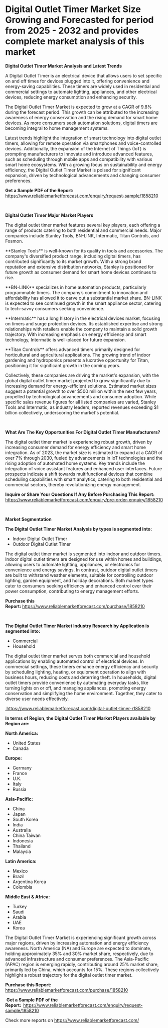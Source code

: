 <p><h1>Digital Outlet Timer Market Size Growing and Forecasted for period from 2025 - 2032 and provides complete market analysis of this market</h1></p><p><strong>Digital Outlet Timer Market Analysis and Latest Trends</strong></p>
<p><p>A Digital Outlet Timer is an electrical device that allows users to set specific on and off times for devices plugged into it, offering convenience and energy-saving capabilities. These timers are widely used in residential and commercial settings to automate lighting, appliances, and other electrical devices, reducing energy consumption and enhancing security.</p><p>The Digital Outlet Timer Market is expected to grow at a CAGR of 9.8% during the forecast period. This growth can be attributed to the increasing awareness of energy conservation and the rising demand for smart home devices. As more consumers seek automation solutions, digital timers are becoming integral to home management systems. </p><p>Latest trends highlight the integration of smart technology into digital outlet timers, allowing for remote operation via smartphones and voice-controlled devices. Additionally, the expansion of the Internet of Things (IoT) is prompting manufacturers to innovate and introduce advanced features, such as scheduling through mobile apps and compatibility with various smart home ecosystems. With a growing focus on sustainability and energy efficiency, the Digital Outlet Timer Market is poised for significant expansion, driven by technological advancements and changing consumer preferences.</p></p>
<p><strong>Get a Sample PDF of the Report:&nbsp;</strong> <a href="https://www.reliablemarketforecast.com/enquiry/request-sample/1858210?utm_campaign=2253&utm_medium=2&utm_source=Github&utm_content=ia&utm_term=09022025&utm_id=digital-outlet-timer">https://www.reliablemarketforecast.com/enquiry/request-sample/1858210</a></p>
<p>&nbsp;</p>
<p><strong>Digital Outlet Timer Major Market Players</strong></p>
<p><p>The digital outlet timer market features several key players, each offering a range of products catering to both residential and commercial needs. Major companies include Stanley Tools, BN-LINK, Intermatic, Titan Controls, and Fosmon. </p><p>**Stanley Tools** is well-known for its quality in tools and accessories. The company's diversified product range, including digital timers, has contributed significantly to its market growth. With a strong brand reputation and extensive distribution networks, Stanley is positioned for future growth as consumer demand for smart home devices continues to rise.</p><p>**BN-LINK** specializes in home automation products, particularly programmable timers. The company’s commitment to innovation and affordability has allowed it to carve out a substantial market share. BN-LINK is expected to see continued growth in the smart appliance sector, catering to tech-savvy consumers seeking convenience.</p><p>**Intermatic** has a long history in the electrical devices market, focusing on timers and surge protection devices. Its established expertise and strong relationships with retailers enable the company to maintain a solid growth trajectory. With increasing emphasis on energy efficiency and smart technology, Intermatic is well-placed for future expansion.</p><p>**Titan Controls** offers advanced timers primarily designed for horticultural and agricultural applications. The growing trend of indoor gardening and hydroponics presents a lucrative opportunity for Titan, positioning it for significant growth in the coming years.</p><p>Collectively, these companies are driving the market's expansion, with the global digital outlet timer market projected to grow significantly due to increasing demand for energy-efficient solutions. Estimated market sizes suggest a potential growth to over $500 million within the next few years, propelled by technological advancements and consumer adoption. While specific sales revenue figures for all listed companies are varied, Stanley Tools and Intermatic, as industry leaders, reported revenues exceeding $1 billion collectively, underscoring the market's potential.</p></p>
<p>&nbsp;</p>
<p><strong>What Are The Key Opportunities For Digital Outlet Timer Manufacturers?</strong></p>
<p><p>The digital outlet timer market is experiencing robust growth, driven by increasing consumer demand for energy efficiency and smart home integration. As of 2023, the market size is estimated to expand at a CAGR of over 7% through 2030, fueled by advancements in IoT technologies and the rising adoption of automated home systems. Key trends include the integration of voice assistant features and enhanced user interfaces. Future prospects indicate a shift towards multifunctional devices that combine scheduling capabilities with smart analytics, catering to both residential and commercial sectors, thereby revolutionizing energy management.</p></p>
<p><strong>Inquire or Share Your Questions If Any Before Purchasing This Report:</strong> <a href="https://www.reliablemarketforecast.com/enquiry/pre-order-enquiry/1858210?utm_campaign=2253&utm_medium=2&utm_source=Github&utm_content=ia&utm_term=09022025&utm_id=digital-outlet-timer">https://www.reliablemarketforecast.com/enquiry/pre-order-enquiry/1858210</a></p>
<p>&nbsp;</p>
<p><strong>Market Segmentation</strong></p>
<p><strong>The Digital Outlet Timer Market Analysis by types is segmented into:</strong></p>
<p><ul><li>Indoor Digital Outlet Timer</li><li>Outdoor Digital Outlet Timer</li></ul></p>
<p><p>The digital outlet timer market is segmented into indoor and outdoor timers. Indoor digital outlet timers are designed for use within homes and buildings, allowing users to automate lighting, appliances, or electronics for convenience and energy savings. In contrast, outdoor digital outlet timers are built to withstand weather elements, suitable for controlling outdoor lighting, garden equipment, and holiday decorations. Both market types cater to consumers seeking efficiency and enhanced control over their power consumption, contributing to energy management efforts.</p></p>
<p><strong>Purchase this Report:&nbsp;</strong><a href="https://www.reliablemarketforecast.com/purchase/1858210?utm_campaign=2253&utm_medium=2&utm_source=Github&utm_content=ia&utm_term=09022025&utm_id=digital-outlet-timer">https://www.reliablemarketforecast.com/purchase/1858210</a></p>
<p>&nbsp;</p>
<p><strong>The Digital Outlet Timer Market Industry Research by Application is segmented into:</strong></p>
<p><ul><li>Commercial</li><li>Household</li></ul></p>
<p><p>The digital outlet timer market serves both commercial and household applications by enabling automated control of electrical devices. In commercial settings, these timers enhance energy efficiency and security by scheduling lighting, heating, or equipment operation to align with business hours, reducing costs and deterring theft. In households, digital outlet timers provide convenience by automating everyday tasks, like turning lights on or off, and managing appliances, promoting energy conservation and simplifying the home environment. Together, they cater to diverse user needs effectively.</p></p>
<p><a href="https://www.reliablemarketforecast.com/digital-outlet-timer-r1858210?utm_campaign=2253&utm_medium=2&utm_source=Github&utm_content=ia&utm_term=09022025&utm_id=digital-outlet-timer">&nbsp;https://www.reliablemarketforecast.com/digital-outlet-timer-r1858210</a></p>
<p><strong>In terms of Region, the Digital Outlet Timer Market Players available by Region are:</strong></p>
<p>
    <p> <strong> North America: </strong>
        <ul>
            <li>United States</li>
            <li>Canada</li>
        </ul>
        </p> 
    <p> <strong> Europe: </strong>
        <ul>
            <li>Germany</li>
            <li>France</li>
            <li>U.K.</li>
            <li>Italy</li>
            <li>Russia</li>
        </ul>
        </p> 
    <p> <strong> Asia-Pacific: </strong>
        <ul>
            <li>China</li>
            <li>Japan</li>
            <li>South Korea</li>
            <li>India</li>
            <li>Australia</li>
            <li>China Taiwan</li>
            <li>Indonesia</li>
            <li>Thailand</li>
            <li>Malaysia</li>
        </ul>
        </p> 
    <p> <strong> Latin America: </strong>
        <ul>
            <li>Mexico</li>
            <li>Brazil</li>
            <li>Argentina Korea</li>
            <li>Colombia</li>
        </ul>
        </p> 
    <p> <strong> Middle East & Africa: </strong>
        <ul>
            <li>Turkey</li>
            <li>Saudi</li>
            <li>Arabia</li>
            <li>UAE</li>
            <li>Korea</li>
        </ul>
    </p>
    </p>
<p><p>The Digital Outlet Timer Market is experiencing significant growth across major regions, driven by increasing automation and energy efficiency awareness. North America (NA) and Europe are expected to dominate, holding approximately 35% and 30% market share, respectively, due to advanced infrastructure and consumer preferences. The Asia-Pacific (APAC) region is emerging rapidly, contributing around 25% market share, primarily led by China, which accounts for 15%. These regions collectively highlight a robust trajectory for the digital outlet timer market.</p></p>
<p><strong>Purchase this Report: </strong><a href="https://www.reliablemarketforecast.com/purchase/1858210?utm_campaign=2253&utm_medium=2&utm_source=Github&utm_content=ia&utm_term=09022025&utm_id=digital-outlet-timer">https://www.reliablemarketforecast.com/purchase/1858210</a></p>
<p>&nbsp;<strong>Get a Sample PDF of the Report:&nbsp;&nbsp;</strong><a href="https://www.reliablemarketforecast.com/enquiry/request-sample/1858210?utm_campaign=2253&utm_medium=2&utm_source=Github&utm_content=ia&utm_term=09022025&utm_id=digital-outlet-timer">https://www.reliablemarketforecast.com/enquiry/request-sample/1858210</a></p>
<p><strong></strong></p>
<p>Check more reports on <a href="https://www.reliablemarketforecast.com/?utm_campaign=2253&utm_medium=2&utm_source=Github&utm_content=ia&utm_term=09022025&utm_id=digital-outlet-timer">https://www.reliablemarketforecast.com/</a></p>
